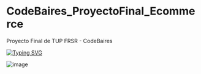 
# CodeBaires_ProyectoFinal_Ecommerce
Proyecto Final de TUP FRSR - CodeBaires

[![Typing SVG](https://readme-typing-svg.herokuapp.com?font=Fira+Code&pause=1000&color=2A081B&width=435&lines=CodeBairesTechno)](https://git.io/typing-svg)

![image](https://user-images.githubusercontent.com/77170481/235795845-49895c13-c373-49ed-8a60-b71fafe951cf.png)


